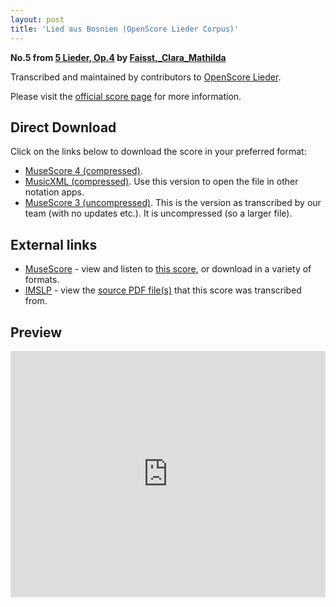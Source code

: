 ```yaml
---
layout: post
title: 'Lied aus Bosnien (OpenScore Lieder Corpus)'
---
```


__No.5 from [5 Lieder, Op.4](https://fourscoreandmore.org/OpenScore/Faisst%2C_Clara_Mathilda/5_Lieder%2C_Op.4/) by [Faisst,_Clara_Mathilda](https://fourscoreandmore.org/OpenScore/Faisst%2C_Clara_Mathilda)__

Transcribed and maintained by contributors to [OpenScore Lieder].

Please visit the [official score page] for more information.

[official score page]: https://musescore.com/openscore-lieder-corpus/scores/6179338
[OpenScore Lieder]: https://musescore.com/openscore-lieder-corpus

## Direct Download

Click on the links below to download the score in your preferred format:
- [MuseScore 4 (compressed)](https://fourscoreandmore.org/OpenScore/Faisst%2C_Clara_Mathilda/5_Lieder%2C_Op.4/5_Lied_aus_Bosnien.mscz).
- [MusicXML (compressed)](https://fourscoreandmore.org/OpenScore/Faisst%2C_Clara_Mathilda/5_Lieder%2C_Op.4/5_Lied_aus_Bosnien.mxl). Use this version to open the file in other notation apps.
- [MuseScore 3 (uncompressed)](https://raw.githubusercontent.com/OpenScore/Lieder/refs/heads/main/scores/Faisst%2C_Clara_Mathilda/5_Lieder%2C_Op.4/5_Lied_aus_Bosnien/lc6179338.mscx). This is the version as transcribed by our team (with no updates etc.). It is uncompressed (so a larger file).

## External links

- [MuseScore] - view and listen to [this score][MuseScore], or download in a variety of formats.
- [IMSLP] - view the [source PDF file(s)][IMSLP] that this score was transcribed from.

[MuseScore]: https://musescore.com/score/6179338
[IMSLP]: https://imslp.org/wiki/Special:ReverseLookup/621606

## Preview

<iframe width="100%" height="394" src="https://musescore.com/openscore-lieder-corpus/scores/6179338/embed" frameborder="0" allowfullscreen allow="autoplay; fullscreen"></iframe>
